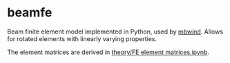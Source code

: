 beamfe
======

Beam finite element model implemented in Python, used by
[mbwind](https://github.com/ricklupton/mbwind). Allows for rotated
elements with linearly varying properties.

The element matrices are derived in
[theory/FE element matrices.ipynb](http://nbviewer.ipython.org/github/ricklupton/beamfe/blob/master/theory/FE%20element%20matrices.ipynb).
